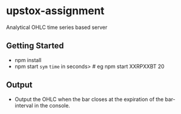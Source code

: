 # upstox-assignment
Analytical OHLC time series based server

## Getting Started
  * npm install
  * npm start `sym` `time` in seconds> # eg npm start XXRPXXBT 20

## Output
  * Output the OHLC when the bar closes at the expiration of the bar-interval in the console.
